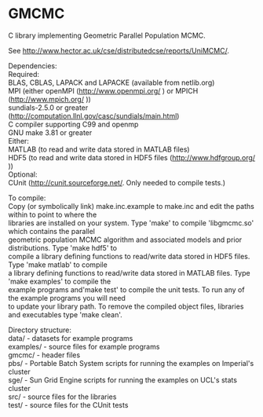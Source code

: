 GMCMC
=====

C library implementing Geometric Parallel Population MCMC.  

See http://www.hector.ac.uk/cse/distributedcse/reports/UniMCMC/.  

Dependencies:  
 Required:  
  BLAS, CBLAS, LAPACK and LAPACKE (available from netlib.org)  
  MPI (either openMPI (http://www.openmpi.org/ ) or MPICH (http://www.mpich.org/ ))  
  sundials-2.5.0 or greater (http://computation.llnl.gov/casc/sundials/main.html)  
  C compiler supporting C99 and openmp  
  GNU make 3.81 or greater  
  Either:  
   MATLAB (to read and write data stored in MATLAB files)  
   HDF5 (to read and write data stored in HDF5 files (http://www.hdfgroup.org/ ))  
 Optional:  
  CUnit (http://cunit.sourceforge.net/.  Only needed to compile tests.)  

To compile:  
Copy (or symbolically link) make.inc.example to make.inc and edit the paths within to point to where the  
libraries are installed on your system.  Type 'make' to compile 'libgmcmc.so' which contains the parallel  
geometric population MCMC algorithm and associated models and prior distributions.  Type 'make hdf5' to  
compile a library defining functions to read/write data stored in HDF5 files.  Type 'make matlab' to compile  
a library defining functions to read/write data stored in MATLAB files.  Type 'make examples' to compile the  
example programs and'make test' to compile the unit tests.  To run any of the example programs you will need  
to update your library path.  To remove the compiled object files, libraries and executables type 'make clean'.  

Directory structure:  
 data/     - datasets for example programs  
 examples/ - source files for example programs  
 gmcmc/    - header files  
 pbs/      - Portable Batch System scripts for running the examples on Imperial's cluster  
 sge/      - Sun Grid Engine scripts for running the examples on UCL's stats cluster  
 src/      - source files for the libraries  
 test/     - source files for the CUnit tests  
